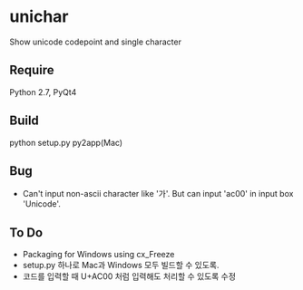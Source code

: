 unichar
=======

Show unicode codepoint and single character

Require
--------
Python 2.7, PyQt4

Build
-----
python setup.py py2app(Mac)

Bug
---
* Can't input non-ascii character like '가'. But can input 'ac00' in input box 'Unicode'.

To Do
-----
* Packaging for Windows using cx_Freeze
* setup.py 하나로 Mac과 Windows 모두 빌드할 수 있도록.
* 코드를 입력할 때 U+AC00 처럼 입력해도 처리할 수 있도록 수정
